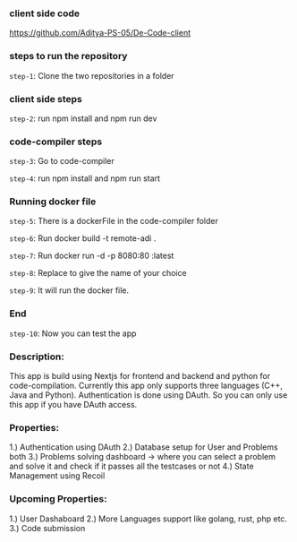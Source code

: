 ### client side code
https://github.com/Aditya-PS-05/De-Code-client

### steps to run the repository
`step-1`: Clone the two repositories in a folder 

### client side steps
`step-2`: run npm install and npm run dev

### code-compiler steps
`step-3`: Go to code-compiler 

`step-4`: run npm install and npm run start

### Running docker file
`step-5`: There is a dockerFile in the code-compiler folder

`step-6`: Run docker build -t remote-adi .

`step-7`: Run docker run -d -p 8080:80 <name>:latest 

`step-8`: Replace <name> to give the name of your choice

`step-9`: It will run the docker file.

### End
`step-10`: Now you can test the app

### Description:
  This app is build using Nextjs for frontend and backend and python for code-compilation. Currently this app only supports three languages (C++, Java and Python). Authentication is done using DAuth. So you can only use this app if you have DAuth access.

### Properties: 
1.) Authentication using DAuth
2.) Database setup for User and Problems both
3.) Problems solving dashboard -> where you can select a problem and solve it and check if it passes all the testcases or not
4.) State Management using Recoil

### Upcoming Properties: 
1.) User Dashaboard
2.) More Languages support like golang, rust, php etc.
3.) Code submission
